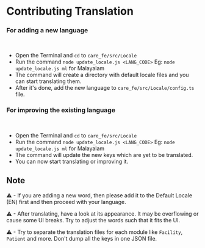 # Contributing Translation

### For adding a new language

<br>

- Open the Terminal and `cd` to `care_fe/src/Locale`
- Run the command `node update_locale.js <LANG_CODE>`
  Eg: `node update_locale.js ml` for Malayalam
- The command will create a directory with default locale files and you can start translating them.
- After it's done, add the new language to `care_fe/src/Locale/config.ts` file.

### For improving the existing language

<br>

- Open the Terminal and `cd` to `care_fe/src/Locale`
- Run the command `node update_locale.js <LANG_CODE>`
  Eg: `node update_locale.js ml` for Malayalam
- The command will update the new keys which are yet to be translated.
- You can now start translating or improving it.

## Note

⚠ - If you are adding a new word, then please add it to the Default Locale (EN) first and then proceed with your language.

⚠ - After translating, have a look at its appearance. It may be overflowing or cause some UI breaks. Try to adjust the words such that it fits the UI.

⚠ - Try to separate the translation files for each module like `Facility`, `Patient` and more. Don't dump all the keys in one JSON file.
